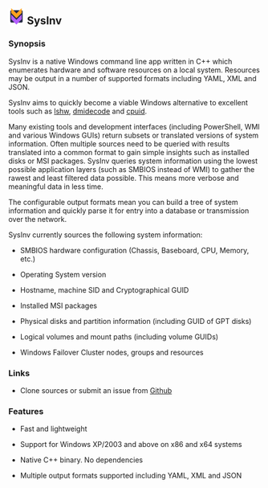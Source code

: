 ## ![SysInv Logo](SysInv-Icon-32x32.png) SysInv

### Synopsis

SysInv is a native Windows command line app written in C++ which enumerates hardware and software resources on a local system.
Resources may be output in a number of supported formats including YAML, XML and JSON.

SysInv aims to quickly become a viable Windows alternative to excellent tools such as [lshw](http://ezix.org/project/wiki/HardwareLiSter), [dmidecode](http://www.nongnu.org/dmidecode/) and [cpuid](http://www.etallen.com/cpuid.html).

Many existing tools and development interfaces (including PowerShell, WMI and various Windows GUIs) return subsets or translated versions of system information. Often multiple sources need to be queried with results translated into a common format to gain simple insights such as installed disks or MSI packages. SysInv queries system information using the lowest possible application layers (such as SMBIOS instead of WMI) to gather the rawest and least filtered data possible. This means more verbose and meaningful data in less time.

The configurable output formats mean you can build a tree of system information and quickly parse it for entry into a database or transmission over the network.

SysInv currently sources the following system information:

* SMBIOS hardware configuration (Chassis, Baseboard, CPU, Memory, etc.)

* Operating System version

* Hostname, machine SID and Cryptographical GUID

* Installed MSI packages

* Physical disks and partition information (including GUID of GPT disks)

* Logical volumes and mount paths (including volume GUIDs)

* Windows Failover Cluster nodes, groups and resources

### Links

* Clone sources or submit an issue from [Github](https://github.com/cavaliercoder/sysinv)
  
### Features

* Fast and lightweight

* Support for Windows XP/2003 and above on x86 and x64 systems

* Native C++ binary. No dependencies

* Multiple output formats supported including YAML, XML and JSON